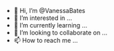 - 👋 Hi, I’m @VanessaBates
- 👀 I’m interested in ...
- 🌱 I’m currently learning ...
- 💞️ I’m looking to collaborate on ...
- 📫 How to reach me ...

<!---
VanessaBates/VanessaBates is a ✨ special ✨ repository because its `README.md` (this file) appears on your GitHub profile.
You can click the Preview link to take a look at your changes.
--->
